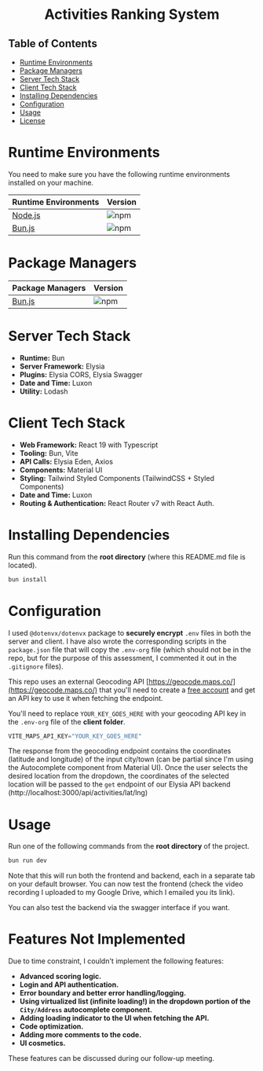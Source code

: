 <div align="center">
  <h1 align="center">Activities Ranking System</h1>
</div>

Table of Contents
-

- [Runtime Environments](#runtime-environments)
- [Package Managers](#package-managers)
- [Server Tech Stack](#server-tech-stack)
- [Client Tech Stack](#client-tech-stack)
- [Installing Dependencies](#installing-dependencies)
- [Configuration](#configuration)
- [Usage](#usage)
- [License](#license)

# Runtime Environments

You need to make sure you have the following runtime environments installed on your machine.

| Runtime Environments | Version |
| :--------- | :------ |
| [Node.js](https://nodejs.org/en/download) | ![npm](https://img.shields.io/badge/23.7.0-blue) |
| [Bun.js](https://bun.sh/) | ![npm](https://img.shields.io/badge/1.2.7-blue) |

# Package Managers

| Package Managers | Version |
| :--------- | :------ |
| [Bun.js](https://bun.sh/) | ![npm](https://img.shields.io/badge/1.2.7-blue) |

# Server Tech Stack

- **Runtime:** Bun
- **Server Framework:** Elysia
- **Plugins:** Elysia CORS, Elysia Swagger
- **Date and Time:** Luxon
- **Utility:** Lodash

# Client Tech Stack

- **Web Framework:** React 19 with Typescript
- **Tooling:** Bun, Vite
- **API Calls:** Elysia Eden, Axios
- **Components:** Material UI
- **Styling:** Tailwind Styled Components (TailwindCSS + Styled Components)
- **Date and Time:** Luxon
- **Routing & Authentication:** React Router v7 with React Auth.

# Installing Dependencies

Run this command from the **root directory** (where this README.md file is located).

```sh
bun install
```

# Configuration

I used `@dotenvx/dotenvx` package to **securely encrypt** `.env` files in both the server and client. I have also wrote the corresponding scripts in the `package.json` file that will copy the `.env-org` file (which should not be in the repo, but for the purpose of this assessment, I commented it out in the `.gitignore` files).

This repo uses an external Geocoding API [https://geocode.maps.co/](https://geocode.maps.co/) that you'll need to create a [free account](https://geocode.maps.co/join/) and get an API key to use it when fetching the endpoint.

You'll need to replace `YOUR_KEY_GOES_HERE` with your geocoding API key in the `.env-org` file of the **client folder**.

```js
VITE_MAPS_API_KEY="YOUR_KEY_GOES_HERE"
```

The response from the geocoding endpoint contains the coordinates (latitude and longitude) of the input city/town (can be partial since I'm using the Autocomplete component from Material UI). Once the user selects the desired location from the dropdown, the coordinates of the selected location will be passed to the `get` endpoint of our Elysia API backend (http://localhost:3000/api/activities/lat/lng)

# Usage

Run one of the following commands from the **root directory** of the project.

```sh
bun run dev
```

Note that this will run both the frontend and backend, each in a separate tab on your default browser. You can now test the frontend (check the video recording I uploaded to my Google Drive, which I emailed you its link).

You can also test the backend via the swagger interface if you want.

# Features Not Implemented

Due to time constraint, I couldn't implement the following features:

- **Advanced scoring logic.**
- **Login and API authentication.**
- **Error boundary and better error handling/logging.**
- **Using virtualized list (infinite loading!) in the dropdown portion of the `City/Address` autocomplete component.**
- **Adding loading indicator to the UI when fetching the API.**
- **Code optimization.**
- **Adding more comments to the code.**
- **UI cosmetics.**

These features can be discussed during our follow-up meeting.
